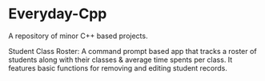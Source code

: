 # Everyday-Cpp
A repository of minor C++ based projects.

Student Class Roster: A command prompt based app that tracks a roster of students along with their classes & average time spents per class. It features basic functions for removing and editing student records.
